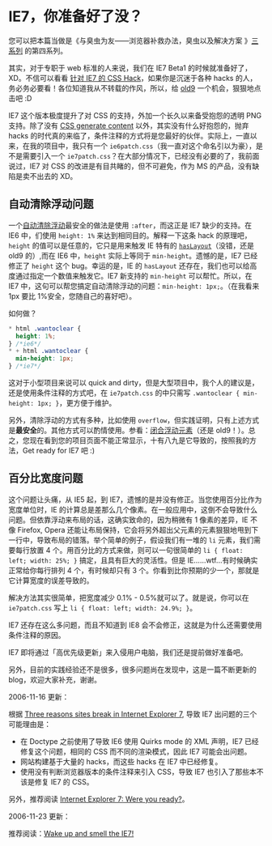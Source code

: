 # IE7，你准备好了没？

您可以把本篇当做是《与臭虫为友——浏览器补救办法，臭虫以及解决方案 》[三][0][系][1][列][2] 的第四系列。

其实，对于专职于 web 标准的人来说，我们在 IE7 Beta1 的时候就准备好了，XD。不信可以看看 [针对 IE7 的 CSS Hack][3]，如果你是沉迷于各种 hacks 的人，务必务必要看！各位知道我从不转载的作风，所以，给 [old9][4] 一个机会，狠狠地点击吧 :D

IE7 这个版本极度提升了对 CSS 的支持，外加一个长久以来备受抱怨的透明 PNG 支持。除了没有 [CSS generate content][5] 以外，其实没有什么好抱怨的，抛弃 hacks 的时代真的来临了，条件注释的方式将是您最好的伙伴。实际上，一直以来，在我的项目中，我只有一个 `ie6patch.css`（我一直对这个命名引以为豪），是不是需要引入一个 `ie7patch.css`？在大部分情况下，已经没有必要的了，我前面说过，IE7 对 CSS 的改进是有目共睹的，但不可避免，作为 MS 的产品，没有缺陷是卖不出去的 XD。

## 自动清除浮动问题

一个[自动清除浮动][6]最安全的做法是使用 `:after`，而这正是 IE7 缺少的支持。在 IE6 中，们使用 `height: 1%` 来达到相同目的。解释一下这条 hack 的原理吧，`height` 的值可以是任意的，它只是用来触发 IE 特有的 [`hasLayout`][7]（没错，还是 old9 的）,而在 IE6 中，`height` 实际上等同于 `min-height`。遗憾的是，IE7 已经修正了 `height` 这个 bug。幸运的是，IE 的 `hasLayout` 还存在，我们也可以给高度通过指定一个数值来触发它。IE7 新支持的 `min-height` 可以帮忙。所以，在 IE7 中，这句可以帮您搞定自动清除浮动的问题：`min-height: 1px;`。（在我看来 1px 要比 1%安全，您随自己的喜好吧）。

如何做？

```css
* html .wantoclear {
  height: 1%;
} /*ie6*/
* + html .wantoclear {
  min-height: 1px;
} /*ie7*/
```

这对于小型项目来说可以 quick and dirty，但是大型项目中，我个人的建议是，还是使用条件注释的方式吧，在 `ie7patch.css` 的中只需写 `.wantoclear { min-height: 1px; }`，更方便于维护。

另外，清除浮动的方式有多种，比如使用 `overflow`，但实践证明，只有上述方式是**最安全**的。其他方式可以酌情使用。参看：[闭合浮动元素][8]（还是 old9！）。总之，您现在看到您的项目页面不能正常显示，十有八九是它导致的，按照我的方法，Get ready for IE7 吧 :)

## 百分比宽度问题

这个问题让头痛，从 IE5 起，到 IE7，遗憾的是并没有修正。当您使用百分比作为宽度单位时，IE 的计算总是差那么几个像素。在一般应用中，这倒不会导致什么问题。但依靠浮动来布局的话，这确实致命的，因为稍微有 1 像素的差异，IE 不像 Firefox, Opera 还能让布局保持，它会将另外超出父元素的元素狠狠地甩到下一行中，导致布局的错落。举个简单的例子，假设我们有一堆的 `li` 元素，我们需要每行放置 4 个。用百分比的方式来做，则可以一句很简单的 `li { float: left; width: 25%; }` 搞定，且具有巨大的灵活性。但是 IE……wtf...有时候确实正常给你每行排列 4 个，有时候却只有 3 个。你看到比你预期的少一个，那就是它计算宽度的误差导致的。

解决方法其实很简单，把宽度减少 0.1% - 0.5%就可以了。就是说，你可以在 `ie7patch.css` 写上 `li { float: left; width: 24.9%; }`。

IE7 还存在这么多问题，而且不知道到 IE8 会不会修正，这就是为什么还需要使用条件注释的原因。

IE7 即将通过「高优先级更新」来入侵用户电脑，我们还是提前做好准备吧。

另外，目前的实践经验还不是很多，很多问题尚在发现中，这是一篇不断更新的 blog，欢迎大家补充，谢谢。

2006-11-16 更新：

根据 [Three reasons sites break in Internet Explorer 7][9], 导致 IE7 出问题的三个可能理由是：

- 在 Doctype 之前使用了导致 IE6 使用 Quirks mode 的 XML 声明，IE7 已经修复这个问题，相同的 CSS 而不同的渲染模式，因此 IE7 可能会出问题。
- 网站构建基于大量的 hacks，而这些 hacks 在 IE7 中已经修复。
- 使用没有判断浏览器版本的条件注释来引入 CSS，导致 IE7 也引入了那些本不该是修复 IE7 的 CSS。

另外，推荐阅读 [Internet Explorer 7: Were you ready?][10]。

2006-11-23 更新：

推荐阅读：[Wake up and smell the IE7!][11]

[0]: /posts/2006-07-29-working-with-buggy-browsers-1.html
[1]: /posts/2006-07-31-working-with-buggy-browsers-2.html
[2]: /posts/2006-08-20-working-with-buggy-browsers-3.html
[3]: http://old9.blogsome.com/2006/04/29/css-hack-for-ie7/
[4]: http://old9.blogsome.com/
[5]: http://www.w3.org/TR/CSS21/generate.html
[6]: http://www.positioniseverything.net/easyclearing.html
[7]: http://old9.blogsome.com/2006/04/11/onhavinglayout/
[8]: http://old9.blogsome.com/2006/04/21/enclosing-floats/
[9]: http://www.456bereastreet.com/archive/200611/three_reasons_sites_break_in_internet_explorer_7/
[10]: http://www.thinkvitamin.com/features/design/internet-explorer-7-were-you-ready
[11]: http://www.thinkvitamin.com/features/design/wake-up-and-smell-the-ie7
